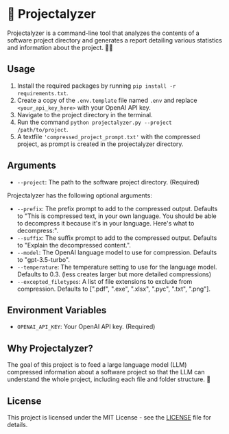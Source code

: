 # 🚀 Projectalyzer

Projectalyzer is a command-line tool that analyzes the contents of a software project directory and generates a report detailing various statistics and information about the project. 🕵️‍♀️

## Usage

1. Install the required packages by running `pip install -r requirements.txt`.
2. Create a copy of the `.env.template` file named `.env` and replace `<your_api_key_here>` with your OpenAI API key.
3. Navigate to the project directory in the terminal.
4. Run the command `python projectalyzer.py --project /path/to/project`.
5. A textfile `'compressed_project_prompt.txt'` with the compressed project, as prompt is created in the projectalyzer directory.

## Arguments

- `--project`: The path to the software project directory. (Required)

Projectalyzer has the following optional arguments:

- `--prefix`: The prefix prompt to add to the compressed output. Defaults to "This is compressed text, in your own language. You should be able to decompress it because it's in your language. Here's what to decompress:".
- `--suffix`: The suffix prompt to add to the compressed output. Defaults to "Explain the decompressed content.".
- `--model`: The OpenAI language model to use for compression. Defaults to "gpt-3.5-turbo".
- `--temperature`: The temperature setting to use for the language model. Defaults to 0.3. (less creates larger but more detailed compressions)
- `--excepted_filetypes`: A list of file extensions to exclude from compression. Defaults to [".pdf", ".exe", ".xlsx", ".pyc", ".txt", ".png"].

## Environment Variables

- `OPENAI_API_KEY`: Your OpenAI API key. (Required)

## Why Projectalyzer?

The goal of this project is to feed a large language model (LLM) compressed information about a software project so that the LLM can understand the whole project, including each file and folder structure. 🤖

## License

This project is licensed under the MIT License - see the [LICENSE](LICENSE) file for details.
